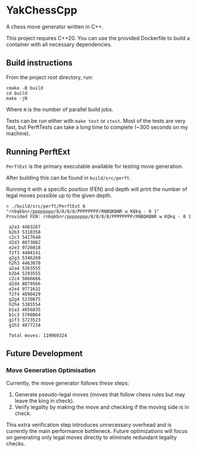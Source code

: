 # YakChessCpp

A chess move generator written in C++.

This project requires C++20. You can use the provided Dockerfile to build a container with all necessary dependencies.

## Build instructions

From the project root directory, run:

```
cmake -B build
cd build
make -jN
```

Where `N` is the number of parallel build jobs.

Tests can be run either with `make test` or `ctest`. Most of the tests are very
fast, but PerftTests can take a long time to complete (~300 seconds on my
machine).

## Running PerftExt
`PerftExt` is the primary executable available for testing move generation.

After building this can be found in `build/src/perft`.

Running it with a specific position (FEN) and depth will print the number of legal moves possible up to the given depth.

```
> ./build/src/perft/PerftExt 6 "rnbqkbnr/pppppppp/8/8/8/8/PPPPPPPP/RNBQKBNR w KQkq - 0 1"
Provided FEN: rnbqkbnr/pppppppp/8/8/8/8/PPPPPPPP/RNBQKBNR w KQkq - 0 1

 a2a3 4463267
 b2b3 5310358
 c2c3 5417640
 d2d3 8073082
 e2e3 9726018
 f2f3 4404141
 g2g3 5346260
 h2h3 4463070
 a2a4 5363555
 b2b4 5293555
 c2c4 5866666
 d2d4 8879566
 e2e4 9771632
 f2f4 4890429
 g2g4 5239875
 h2h4 5385554
 b1a3 4856835
 b1c3 5708064
 g1f3 5723523
 g1h3 4877234

 Total moves: 119060324
```

## Future Development

### Move Generation Optimisation

Currently, the move generator follows these steps:

1. Generate pseudo-legal moves (moves that follow chess rules but may leave the king in check).
2. Verify legality by making the move and checking if the moving side is in check.

This extra verification step introduces unnecessary overhead and is currently the main performance bottleneck. Future optimizations will focus on generating only legal moves directly to eliminate redundant legality checks.
